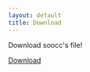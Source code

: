 ```yaml
---
layout: default
title: Download
---
```


Download soocc's file!

<a id="download-btn" class="btn" href="https://drive.google.com/file/d/1DJvxb-MIB_KZEczEsXtJqRri3d5LM8cc/view?usp=sharing">Download</a>

